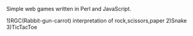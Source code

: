 Simple web games written in Perl and JavaScript.

1)RGC(Rabbit-gun-carrot) interpretation of rock,scissors,paper
2)Snake
3)TicTacToe
